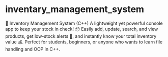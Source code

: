 # inventary_management_system
🚀 Inventory Management System (C++) A lightweight yet powerful console app to keep your stock in check! 📦 Easily add, update, search, and view products, get low-stock alerts 🔔, and instantly know your total inventory value 💰. Perfect for students, beginners, or anyone who wants to learn file handling and OOP in C++.
